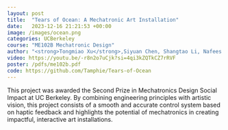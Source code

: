 ```yaml
---
layout: post
title:  "Tears of Ocean: A Mechatronic Art Installation"
date:   2023-12-16 21:21:53 +00:00
image: /images/ocean.png
categories: UCBerkeley
course: "ME102B Mechatronic Design"
author: "<strong>Tongmiao Xu</strong>,Siyuan Chen, Shangtao Li, Nafees Ahamand"
video: https://youtu.be/-r8n2o7uCjk?si=4qi3kZQTkCZ7rRVF
poster: /pdfs/me102b.pdf
code: https://github.com/Tamphie/Tears-of-Ocean
---
```

This project was awarded the Second Prize in Mechatronics Design Social Impact at UC Berkeley. By combining engineering principles with artistic vision, this project consists of a smooth and accurate control system based on haptic feedback and highlights the potential of mechatronics in creating impactful, interactive art installations.
